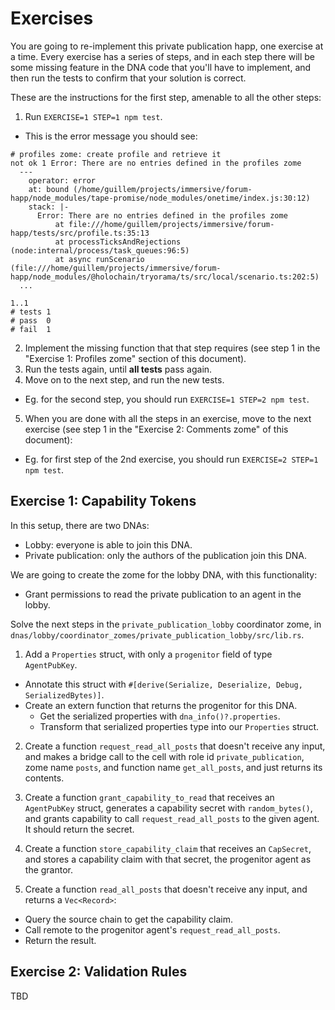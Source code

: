 # Exercises

You are going to re-implement this private publication happ, one exercise at a time. Every exercise has a series of steps, and in each step there will be some missing feature in the DNA code that you'll have to implement, and then run the tests to confirm that your solution is correct.

These are the instructions for the first step, amenable to all the other steps:

1. Run `EXERCISE=1 STEP=1 npm test`.

- This is the error message you should see:

```
# profiles zome: create profile and retrieve it
not ok 1 Error: There are no entries defined in the profiles zome
  ---
    operator: error
    at: bound (/home/guillem/projects/immersive/forum-happ/node_modules/tape-promise/node_modules/onetime/index.js:30:12)
    stack: |-
      Error: There are no entries defined in the profiles zome
          at file:///home/guillem/projects/immersive/forum-happ/tests/src/profile.ts:35:13
          at processTicksAndRejections (node:internal/process/task_queues:96:5)
          at async runScenario (file:///home/guillem/projects/immersive/forum-happ/node_modules/@holochain/tryorama/ts/src/local/scenario.ts:202:5)
  ...

1..1
# tests 1
# pass  0
# fail  1
```

2. Implement the missing function that that step requires (see step 1 in the "Exercise 1: Profiles zome" section of this document).
3. Run the tests again, until **all tests** pass again.
4. Move on to the next step, and run the new tests.

- Eg. for the second step, you should run `EXERCISE=1 STEP=2 npm test`.

5. When you are done with all the steps in an exercise, move to the next exercise (see step 1 in the "Exercise 2: Comments zome" of this document):

- Eg. for first step of the 2nd exercise, you should run `EXERCISE=2 STEP=1 npm test`.

## Exercise 1: Capability Tokens

In this setup, there are two DNAs:

- Lobby: everyone is able to join this DNA.
- Private publication: only the authors of the publication join this DNA.

We are going to create the zome for the lobby DNA, with this functionality:

- Grant permissions to read the private publication to an agent in the lobby.

Solve the next steps in the `private_publication_lobby` coordinator zome, in `dnas/lobby/coordinator_zomes/private_publication_lobby/src/lib.rs`.

1. Add a `Properties` struct, with only a `progenitor` field of type `AgentPubKey`.

- Annotate this struct with `#[derive(Serialize, Deserialize, Debug, SerializedBytes)]`.
- Create an extern function that returns the progenitor for this DNA.
  - Get the serialized properties with `dna_info()?.properties`.
  - Transform that serialized properties type into our `Properties` struct.

2. Create a function `request_read_all_posts` that doesn't receive any input, and makes a bridge call to the cell with role id `private_publication`, zome name `posts`, and function name `get_all_posts`, and just returns its contents.

3. Create a function `grant_capability_to_read` that receives an `AgentPubKey` struct, generates a capability secret with `random_bytes()`, and grants capability to call `request_read_all_posts` to the given agent. It should return the secret.

4. Create a function `store_capability_claim` that receives an `CapSecret`, and stores a capability claim with that secret, the progenitor agent as the grantor.


5. Create a function `read_all_posts` that doesn't receive any input, and returns a `Vec<Record>`:

- Query the source chain to get the capability claim.
- Call remote to the progenitor agent's `request_read_all_posts`.
- Return the result.


## Exercise 2: Validation Rules

TBD
